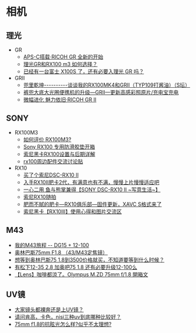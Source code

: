 # 相机

## 理光
* GR
  * [APS-C搭载‧RICOH GR 全新的开始](http://www.5i01.cn/newsdetail.php?id=13473)
  * [理光GR和RX100 m3 如何选择？](https://www.zhihu.com/question/27144340)
  * [已经有一台富士 X100S 了，还有必要入理光 GR 吗？](https://www.zhihu.com/question/21147333/answer/84790086)
* GRII
  * [兜里乾坤----------谈谈我的RX100MK4和GRII（TYP109打酱油）（S坛）](http://forum.xitek.com/thread-1541365-1-1-2.html)
  * [裤兜大底大光圈便携机的升级—GRII—更新高感彩照原片/充电宝充电](http://forum.xitek.com/thread-1493283-1-1-2.html)
  * [微幅进化 魅力依旧‧RICOH GR II](http://www.5i01.cn/newsdetail.php?id=17407)

## SONY
* RX100M3
  * [如何评价 RX100M3?](https://www.zhihu.com/question/23805036)
  * [Sony RX100 专用防滑胶垫开箱](https://www.chiphell.com/thread-537528-1-1.html)
  * [索尼黑卡RX100设置与后期详解](http://forum.xitek.com/thread-1236369-1-1-2.html)
  * [rx100周边配件交流讨论贴](http://forum.xitek.com/forum-viewthread-tid-1054587-ordertype-2-highlight-RX100%2B%C5%E4%BC%FE-page-1.html)
* RX10
  * [买了个索尼DSC-RX10 II](http://forum.xitek.com/thread-1487540-1-1-2.html)
  * [入手RX10II肥卡2代，有满意也有不满，慢慢上片慢慢适应吧](http://forum.xitek.com/thread-1566228-1-1-2.html)
  * [一心二用 鱼与熊掌兼得【SONY DSC-RX10 II ~写意生活~】](http://forum.xitek.com/forum-viewthread-tid-1539875-ordertype-2-highlight-rx10-page-1.html)
  * [索尼RX10随拍](http://forum.xitek.com/forum-viewthread-tid-1489085-ordertype-2-highlight-rx10-page-1.html)
  * [肥而不腻的肥卡—RX10俱乐部—固件更新，XAVC S格式来了](http://forum.xitek.com/forum-viewthread-tid-1233696-ordertype-2-highlight-rx10-page-1.html)
  * [索尼黑卡【RX10III】使用心得和图片交流区](http://forum.xitek.com/forum-viewthread-tid-1579918-extra-page%3D1-ordertype-2-t-1485777210.html)

## M43
* [我的M43旅程 -- DG15 + 12-100](http://forum.xitek.com/forum.php?mod=viewthread&tid=1356170&ordertype=2)
* [奥林巴斯75mm F1.8 （43/M43定焦镜）](http://forum.xitek.com/forum-viewthread-tid-1298892-extra-page%3D1-ordertype-2-t-1593668755.html)
* [想等到奥林巴斯75 1.8到3500价格就买，不知道要等到什么时候？](http://forum.xitek.com/forum-viewthread-tid-1117442-ordertype-2-highlight-75-page-1.html)
* [有松下12-35 2.8 加奥吧75 1.8 还有必要升级12-100么](http://forum.xitek.com/forum-viewthread-tid-1886154-ordertype-2-highlight-75.html)
* [【Lens】咖啡都涼了。Olympus M.ZD 75mm f/1.8 開箱文](http://forum.xitek.com/forum-viewthread-tid-1584463-ordertype-2-highlight-75.html)

## UV镜
* [大家镜头都裸奔还是上UV镜？](http://forum.xitek.com/thread-1830738-1-1-2.html)
* [请问肯高，卡色，nisi三种uv到底哪种比较好？](http://forum.xitek.com/thread-1177284-1-1-2.html)
* [75mm f1.8的抗眩光怎么样?似乎不太理想?](http://forum.xitek.com/forum-viewthread-tid-1792583-ordertype-2-highlight-75.html)

